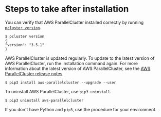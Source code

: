 # Steps to take after installation<a name="install-v3-after-install"></a>

You can verify that AWS ParallelCluster installed correctly by running [`pcluster version`](pcluster.version-v3.md)\.

```
$ pcluster version
{
"version": "3.5.1"
}
```

AWS ParallelCluster is updated regularly\. To update to the latest version of AWS ParallelCluster, run the installation command again\. For more information about the latest version of AWS ParallelCluster, see the [AWS ParallelCluster release notes](https://github.com/aws/aws-parallelcluster/blob/v3.1.1/CHANGELOG.md)\.

```
$ pip3 install aws-parallelcluster --upgrade --user
```

To uninstall AWS ParallelCluster, use `pip3 uninstall`\.

```
$ pip3 uninstall aws-parallelcluster
```

If you don't have Python and `pip3`, use the procedure for your environment\.